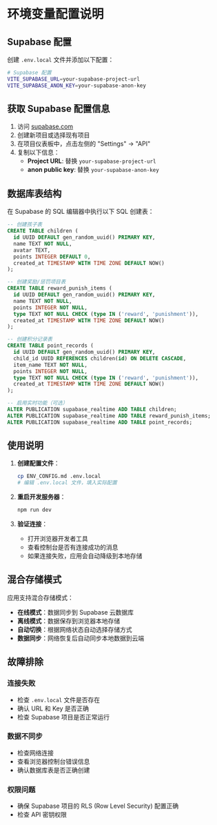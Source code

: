 # 环境变量配置说明

## Supabase 配置

创建 `.env.local` 文件并添加以下配置：

```bash
# Supabase 配置
VITE_SUPABASE_URL=your-supabase-project-url
VITE_SUPABASE_ANON_KEY=your-supabase-anon-key
```

## 获取 Supabase 配置信息

1. 访问 [supabase.com](https://supabase.com)
2. 创建新项目或选择现有项目
3. 在项目仪表板中，点击左侧的 "Settings" → "API"
4. 复制以下信息：
   - **Project URL**: 替换 `your-supabase-project-url`
   - **anon public key**: 替换 `your-supabase-anon-key`

## 数据库表结构

在 Supabase 的 SQL 编辑器中执行以下 SQL 创建表：

```sql
-- 创建孩子表
CREATE TABLE children (
  id UUID DEFAULT gen_random_uuid() PRIMARY KEY,
  name TEXT NOT NULL,
  avatar TEXT,
  points INTEGER DEFAULT 0,
  created_at TIMESTAMP WITH TIME ZONE DEFAULT NOW()
);

-- 创建奖励/惩罚项目表
CREATE TABLE reward_punish_items (
  id UUID DEFAULT gen_random_uuid() PRIMARY KEY,
  name TEXT NOT NULL,
  points INTEGER NOT NULL,
  type TEXT NOT NULL CHECK (type IN ('reward', 'punishment')),
  created_at TIMESTAMP WITH TIME ZONE DEFAULT NOW()
);

-- 创建积分记录表
CREATE TABLE point_records (
  id UUID DEFAULT gen_random_uuid() PRIMARY KEY,
  child_id UUID REFERENCES children(id) ON DELETE CASCADE,
  item_name TEXT NOT NULL,
  points INTEGER NOT NULL,
  type TEXT NOT NULL CHECK (type IN ('reward', 'punishment')),
  created_at TIMESTAMP WITH TIME ZONE DEFAULT NOW()
);

-- 启用实时功能（可选）
ALTER PUBLICATION supabase_realtime ADD TABLE children;
ALTER PUBLICATION supabase_realtime ADD TABLE reward_punish_items;
ALTER PUBLICATION supabase_realtime ADD TABLE point_records;
```

## 使用说明

1. **创建配置文件**：
   ```bash
   cp ENV_CONFIG.md .env.local
   # 编辑 .env.local 文件，填入实际配置
   ```

2. **重启开发服务器**：
   ```bash
   npm run dev
   ```

3. **验证连接**：
   - 打开浏览器开发者工具
   - 查看控制台是否有连接成功的消息
   - 如果连接失败，应用会自动降级到本地存储

## 混合存储模式

应用支持混合存储模式：

- **在线模式**：数据同步到 Supabase 云数据库
- **离线模式**：数据保存到浏览器本地存储
- **自动切换**：根据网络状态自动选择存储方式
- **数据同步**：网络恢复后自动同步本地数据到云端

## 故障排除

### 连接失败
- 检查 `.env.local` 文件是否存在
- 确认 URL 和 Key 是否正确
- 检查 Supabase 项目是否正常运行

### 数据不同步
- 检查网络连接
- 查看浏览器控制台错误信息
- 确认数据库表是否正确创建

### 权限问题
- 确保 Supabase 项目的 RLS (Row Level Security) 配置正确
- 检查 API 密钥权限 